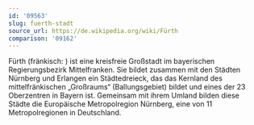 ```yaml
---
id: '09563'
slug: fuerth-stadt
source_url: https://de.wikipedia.org/wiki/Fürth
comparison: '09162'
---
```


Fürth (fränkisch: ) ist eine kreisfreie Großstadt im bayerischen Regierungsbezirk Mittelfranken. Sie bildet zusammen mit den Städten Nürnberg und Erlangen ein Städtedreieck, das das Kernland des mittelfränkischen „Großraums“ (Ballungsgebiet) bildet und eines der 23 Oberzentren in Bayern ist. Gemeinsam mit ihrem Umland bilden diese Städte die Europäische Metropolregion Nürnberg, eine von 11 Metropolregionen in Deutschland.

